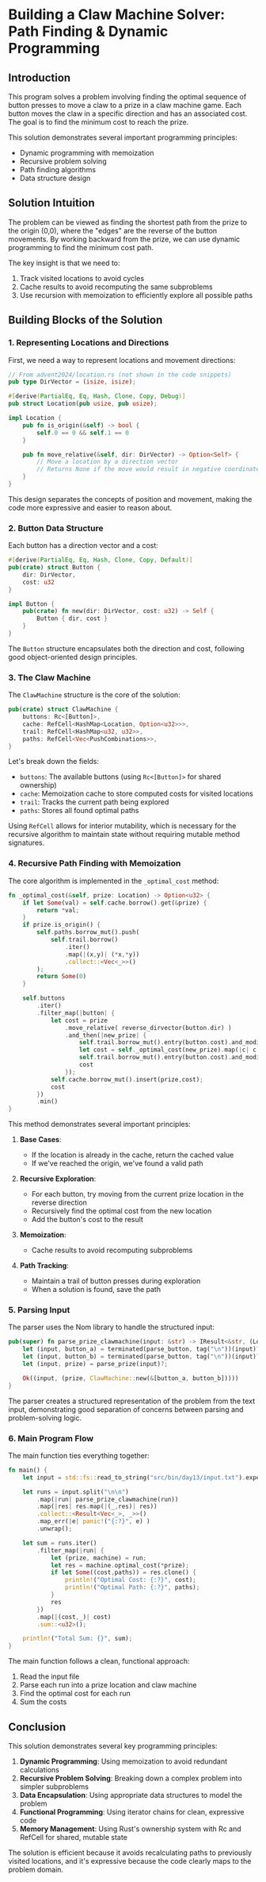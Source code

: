 # Building a Claw Machine Solver: Path Finding & Dynamic Programming

## Introduction

This program solves a problem involving finding the optimal sequence of button presses to move a claw to a prize in a claw machine game. Each button moves the claw in a specific direction and has an associated cost. The goal is to find the minimum cost to reach the prize.

This solution demonstrates several important programming principles:
- Dynamic programming with memoization
- Recursive problem solving
- Path finding algorithms
- Data structure design

## Solution Intuition

The problem can be viewed as finding the shortest path from the prize to the origin (0,0), where the "edges" are the reverse of the button movements. By working backward from the prize, we can use dynamic programming to find the minimum cost path.

The key insight is that we need to:
1. Track visited locations to avoid cycles
2. Cache results to avoid recomputing the same subproblems
3. Use recursion with memoization to efficiently explore all possible paths

## Building Blocks of the Solution

### 1. Representing Locations and Directions

First, we need a way to represent locations and movement directions:

```rust
// From advent2024/location.rs (not shown in the code snippets)
pub type DirVector = (isize, isize);

#[derive(PartialEq, Eq, Hash, Clone, Copy, Debug)]
pub struct Location(pub usize, pub usize);

impl Location {
    pub fn is_origin(&self) -> bool {
        self.0 == 0 && self.1 == 0
    }

    pub fn move_relative(&self, dir: DirVector) -> Option<Self> {
        // Move a location by a direction vector
        // Returns None if the move would result in negative coordinates
    }
}
```

This design separates the concepts of position and movement, making the code more expressive and easier to reason about.

### 2. Button Data Structure

Each button has a direction vector and a cost:

```rust
#[derive(PartialEq, Eq, Hash, Clone, Copy, Default)]
pub(crate) struct Button {
    dir: DirVector,
    cost: u32
}

impl Button {
    pub(crate) fn new(dir: DirVector, cost: u32) -> Self {
        Button { dir, cost }
    }
}
```

The `Button` structure encapsulates both the direction and cost, following good object-oriented design principles.

### 3. The Claw Machine

The `ClawMachine` structure is the core of the solution:

```rust
pub(crate) struct ClawMachine {
    buttons: Rc<[Button]>,
    cache: RefCell<HashMap<Location, Option<u32>>>,
    trail: RefCell<HashMap<u32, u32>>,
    paths: RefCell<Vec<PushCombinations>>,
}
```

Let's break down the fields:
- `buttons`: The available buttons (using `Rc<[Button]>` for shared ownership)
- `cache`: Memoization cache to store computed costs for visited locations
- `trail`: Tracks the current path being explored
- `paths`: Stores all found optimal paths

Using `RefCell` allows for interior mutability, which is necessary for the recursive algorithm to maintain state without requiring mutable method signatures.

### 4. Recursive Path Finding with Memoization

The core algorithm is implemented in the `_optimal_cost` method:

```rust
fn _optimal_cost(&self, prize: Location) -> Option<u32> {
    if let Some(val) = self.cache.borrow().get(&prize) {
        return *val;
    }
    if prize.is_origin() {
        self.paths.borrow_mut().push(
            self.trail.borrow()
                .iter()
                .map(|(x,y)| (*x,*y))
                .collect::<Vec<_>>()
        );
        return Some(0)
    }

    self.buttons
        .iter()
        .filter_map(|button| {
            let cost = prize
                .move_relative( reverse_dirvector(button.dir) )
                .and_then(|new_prize| {
                    self.trail.borrow_mut().entry(button.cost).and_modify(|c| *c += 1).or_insert(1);
                    let cost = self._optimal_cost(new_prize).map(|c| c + button.cost);
                    self.trail.borrow_mut().entry(button.cost).and_modify(|c| *c -= 1);
                    cost
                });
            self.cache.borrow_mut().insert(prize,cost);
            cost
        })
        .min()
}
```

This method demonstrates several important principles:

1. **Base Cases**:
   - If the location is already in the cache, return the cached value
   - If we've reached the origin, we've found a valid path

2. **Recursive Exploration**:
   - For each button, try moving from the current prize location in the reverse direction
   - Recursively find the optimal cost from the new location
   - Add the button's cost to the result

3. **Memoization**:
   - Cache results to avoid recomputing subproblems

4. **Path Tracking**:
   - Maintain a trail of button presses during exploration
   - When a solution is found, save the path

### 5. Parsing Input

The parser uses the Nom library to handle the structured input:

```rust
pub(super) fn parse_prize_clawmachine(input: &str) -> IResult<&str, (Location, ClawMachine)> {
    let (input, button_a) = terminated(parse_button, tag("\n"))(input)?;
    let (input, button_b) = terminated(parse_button, tag("\n"))(input)?;
    let (input, prize) = parse_prize(input)?;

    Ok((input, (prize, ClawMachine::new(&[button_a, button_b]))))
}
```

The parser creates a structured representation of the problem from the text input, demonstrating good separation of concerns between parsing and problem-solving logic.

### 6. Main Program Flow

The main function ties everything together:

```rust
fn main() {
    let input = std::fs::read_to_string("src/bin/day13/input.txt").expect("Failed to read input file");

    let runs = input.split("\n\n")
        .map(|run| parse_prize_clawmachine(run))
        .map(|res| res.map(|(_,res)| res))
        .collect::<Result<Vec<_>, _>>()
        .map_err(|e| panic!("{:?}", e) )
        .unwrap();

    let sum = runs.iter()
        .filter_map(|run| {
            let (prize, machine) = run;
            let res = machine.optimal_cost(*prize);
            if let Some((cost,paths)) = res.clone() {
                println!("Optimal Cost: {:?}", cost);
                println!("Optimal Path: {:?}", paths);
            }
            res
        })
        .map(|(cost,_)| cost)
        .sum::<u32>();

    println!("Total Sum: {}", sum);
}
```

The main function follows a clean, functional approach:
1. Read the input file
2. Parse each run into a prize location and claw machine
3. Find the optimal cost for each run
4. Sum the costs

## Conclusion

This solution demonstrates several key programming principles:

1. **Dynamic Programming**: Using memoization to avoid redundant calculations
2. **Recursive Problem Solving**: Breaking down a complex problem into simpler subproblems
3. **Data Encapsulation**: Using appropriate data structures to model the problem
4. **Functional Programming**: Using iterator chains for clean, expressive code
5. **Memory Management**: Using Rust's ownership system with Rc and RefCell for shared, mutable state

The solution is efficient because it avoids recalculating paths to previously visited locations, and it's expressive because the code clearly maps to the problem domain.
